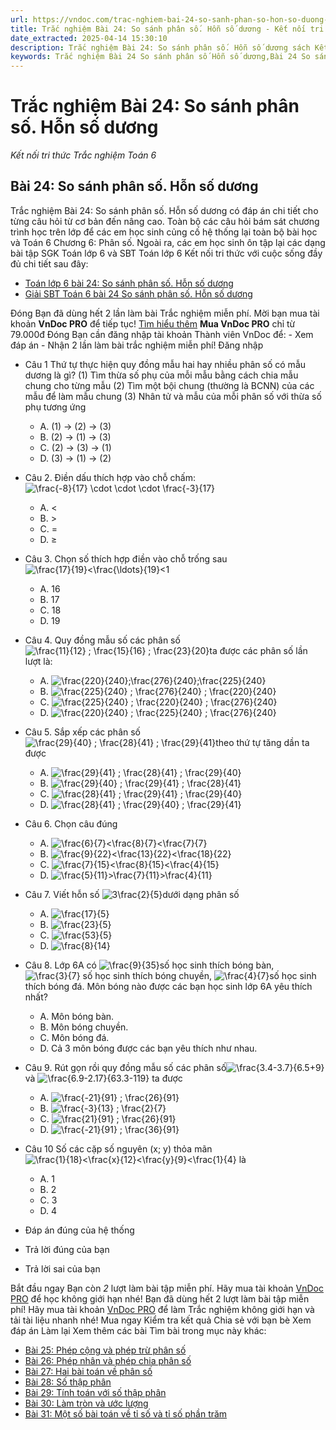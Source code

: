 ```yaml
---
url: https://vndoc.com/trac-nghiem-bai-24-so-sanh-phan-so-hon-so-duong-272117
title: Trắc nghiệm Bài 24: So sánh phân số. Hỗn số dương - Kết nối tri thức Trắc nghiệm Toán 6 - VnDoc.com
date_extracted: 2025-04-14 15:30:10
description: Trắc nghiệm Bài 24: So sánh phân số. Hỗn số dương sách Kết nối tri thức đầy đủ đáp án giúp hệ thống lại toàn bộ chương trình học Toán 6. Mời các em học sinh cùng theo dõi chi tiết.
keywords: Trắc nghiệm Bài 24 So sánh phân số Hỗn số dương,Bài 24 So sánh phân số Hỗn số dương,So sánh phân số Hỗn số dương,Trắc nghiệm Toán 6,trắc nghiệm toán lớp 6,câu hỏi trắc nghiệm toán 6,toán lớp 6 kết nối tri thức với cuộc sống,luyện giải Bài 24 So sánh phân số Hỗn số dương
---
```


# Trắc nghiệm Bài 24: So sánh phân số. Hỗn số dương
 _Kết nối tri thức Trắc nghiệm Toán 6_
## Bài 24: So sánh phân số. Hỗn số dương
Trắc nghiệm Bài 24: So sánh phân số. Hỗn số dương có đáp án chi tiết cho từng câu hỏi từ cơ bản đến nâng cao. Toàn bộ các câu hỏi bám sát chương trình học trên lớp để các em học sinh củng cố hệ thống lại toàn bộ bài học và Toán 6 Chương 6: Phân số.
Ngoài ra, các em học sinh ôn tập lại các dạng bài tập SGK Toán lớp 6 và SBT Toán lớp 6 Kết nối tri thức với cuộc sống đầy đủ chi tiết sau đây:
  * [Toán lớp 6 bài 24: So sánh phân số. Hỗn số dương](<https://vndoc.com/toan-lop-6-bai-24-so-sanh-phan-so-hon-so-duong-237558>)
  * [Giải SBT Toán 6 bài 24 So sánh phân số. Hỗn số dương](<https://vndoc.com/giai-sbt-toan-6-bai-24-so-sanh-phan-so-hon-so-duong-270799>)

Đóng
Bạn đã dùng hết 2 lần làm bài Trắc nghiệm miễn phí. Mời bạn mua tài khoản **VnDoc PRO** để tiếp tục\! [Tìm hiểu thêm](</pro>)
**Mua VnDoc PRO** chỉ từ 79.000đ
Đóng
Bạn cần đăng nhập tài khoản Thành viên VnDoc để:
\- Xem đáp án
\- Nhận 2 lần làm bài trắc nghiệm miễn phí\!
Đăng nhập 
  * Câu 1
Thứ tự thực hiện quy đồng mẫu hai hay nhiều phân số có mẫu dương là gì?
\(1\) Tìm thừa số phụ của mỗi mẫu bằng cách chia mẫu chung cho từng mẫu
\(2\) Tìm một bội chung \(thường là BCNN\) của các mẫu để làm mẫu chung
\(3\) Nhân tử và mẫu của mỗi phân số với thừa số phụ tương ứng
    * A. \(1\) → \(2\) → \(3\)
    * B. \(2\) → \(1\) → \(3\)
    * C. \(2\) → \(3\) → \(1\)
    * D. \(3\) → \(1\) → \(2\)
  * Câu 2.
Điền dấu thích hợp vào chỗ chấm:
![\\frac{-8}{17} \\cdot \\cdot \\cdot \\frac{-3}{17}](https://tex.vdoc.vn?tex=%5Cfrac%7B-8%7D%7B17%7D%20%5Ccdot%20%5Ccdot%20%5Ccdot%20%5Cfrac%7B-3%7D%7B17%7D)
    * A. <
    * B. >
    * C. =
    * D. ≥
  * Câu 3.
Chọn số thích hợp điền vào chỗ trống sau ![\\frac{17}{19}<\\frac{\\ldots}{19}<1](https://tex.vdoc.vn?tex=%5Cfrac%7B17%7D%7B19%7D%3C%5Cfrac%7B%5Cldots%7D%7B19%7D%3C1)
    * A. 16
    * B. 17
    * C. 18
    * D. 19
  * Câu 4.
Quy đồng mẫu số các phân số ![\\frac{11}{12} ; \\frac{15}{16} ; \\frac{23}{20}](https://tex.vdoc.vn?tex=%5Cfrac%7B11%7D%7B12%7D%20%3B%20%5Cfrac%7B15%7D%7B16%7D%20%3B%20%5Cfrac%7B23%7D%7B20%7D)ta được các phân số lần lượt là:
    * A. ![\\frac{220}{240};\\frac{276}{240};\\frac{225}{240}](https://tex.vdoc.vn?tex=%5Cfrac%7B220%7D%7B240%7D%3B%5Cfrac%7B276%7D%7B240%7D%3B%5Cfrac%7B225%7D%7B240%7D)
    * B. ![\\frac{225}{240} ; \\frac{276}{240} ; \\frac{220}{240}](https://tex.vdoc.vn?tex=%5Cfrac%7B225%7D%7B240%7D%20%3B%20%5Cfrac%7B276%7D%7B240%7D%20%3B%20%5Cfrac%7B220%7D%7B240%7D)
    * C. ![\\frac{225}{240} ; \\frac{220}{240} ; \\frac{276}{240}](https://tex.vdoc.vn?tex=%5Cfrac%7B225%7D%7B240%7D%20%3B%20%5Cfrac%7B220%7D%7B240%7D%20%3B%20%5Cfrac%7B276%7D%7B240%7D)
    * D. ![\\frac{220}{240} ; \\frac{225}{240} ; \\frac{276}{240}](https://tex.vdoc.vn?tex=%5Cfrac%7B220%7D%7B240%7D%20%3B%20%5Cfrac%7B225%7D%7B240%7D%20%3B%20%5Cfrac%7B276%7D%7B240%7D)
  * Câu 5.
Sắp xếp các phân số ![\\frac{29}{40} ; \\frac{28}{41} ; \\frac{29}{41}](https://tex.vdoc.vn?tex=%5Cfrac%7B29%7D%7B40%7D%20%3B%20%5Cfrac%7B28%7D%7B41%7D%20%3B%20%5Cfrac%7B29%7D%7B41%7D)theo thứ tự tăng dần ta được
    * A. ![\\frac{29}{41} ; \\frac{28}{41} ; \\frac{29}{40}](https://tex.vdoc.vn?tex=%5Cfrac%7B29%7D%7B41%7D%20%3B%20%5Cfrac%7B28%7D%7B41%7D%20%3B%20%5Cfrac%7B29%7D%7B40%7D)
    * B. ![\\frac{29}{40} ; \\frac{29}{41} ; \\frac{28}{41}](https://tex.vdoc.vn?tex=%5Cfrac%7B29%7D%7B40%7D%20%3B%20%5Cfrac%7B29%7D%7B41%7D%20%3B%20%5Cfrac%7B28%7D%7B41%7D)
    * C. ![\\frac{28}{41} ; \\frac{29}{41} ; \\frac{29}{40}](https://tex.vdoc.vn?tex=%5Cfrac%7B28%7D%7B41%7D%20%3B%20%5Cfrac%7B29%7D%7B41%7D%20%3B%20%5Cfrac%7B29%7D%7B40%7D)
    * D. ![\\frac{28}{41} ; \\frac{29}{40} ; \\frac{29}{41}](https://tex.vdoc.vn?tex=%5Cfrac%7B28%7D%7B41%7D%20%3B%20%5Cfrac%7B29%7D%7B40%7D%20%3B%20%5Cfrac%7B29%7D%7B41%7D)
  * Câu 6.
Chọn câu đúng
    * A. ![\\frac{6}{7}<\\frac{8}{7}<\\frac{7}{7}](https://tex.vdoc.vn?tex=%5Cfrac%7B6%7D%7B7%7D%3C%5Cfrac%7B8%7D%7B7%7D%3C%5Cfrac%7B7%7D%7B7%7D)
    * B. ![\\frac{9}{22}<\\frac{13}{22}<\\frac{18}{22}](https://tex.vdoc.vn?tex=%5Cfrac%7B9%7D%7B22%7D%3C%5Cfrac%7B13%7D%7B22%7D%3C%5Cfrac%7B18%7D%7B22%7D)
    * C. ![\\frac{7}{15}<\\frac{8}{15}<\\frac{4}{15}](https://tex.vdoc.vn?tex=%5Cfrac%7B7%7D%7B15%7D%3C%5Cfrac%7B8%7D%7B15%7D%3C%5Cfrac%7B4%7D%7B15%7D)
    * D. ![\\frac{5}{11}>\\frac{7}{11}>\\frac{4}{11}](https://tex.vdoc.vn?tex=%5Cfrac%7B5%7D%7B11%7D%3E%5Cfrac%7B7%7D%7B11%7D%3E%5Cfrac%7B4%7D%7B11%7D)
  * Câu 7.
Viết hỗn số ![3\\frac{2}{5}](https://tex.vdoc.vn?tex=3%5Cfrac%7B2%7D%7B5%7D)dưới dạng phân số
    * A. ![\\frac{17}{5}](https://tex.vdoc.vn?tex=%5Cfrac%7B17%7D%7B5%7D)
    * B. ![\\frac{23}{5}](https://tex.vdoc.vn?tex=%5Cfrac%7B23%7D%7B5%7D)
    * C. ![\\frac{53}{5}](https://tex.vdoc.vn?tex=%5Cfrac%7B53%7D%7B5%7D)
    * D. ![\\frac{8}{14}](https://tex.vdoc.vn?tex=%5Cfrac%7B8%7D%7B14%7D)
  * Câu 8.
Lớp 6A có ![\\frac{9}{35}](https://tex.vdoc.vn?tex=%5Cfrac%7B9%7D%7B35%7D)số học sinh thích bóng bàn, ![\\frac{3}{7}](https://tex.vdoc.vn?tex=%5Cfrac%7B3%7D%7B7%7D) số học sinh thích bóng chuyền, ![\\frac{4}{7}](https://tex.vdoc.vn?tex=%5Cfrac%7B4%7D%7B7%7D)số học sinh thích bóng đá. Môn bóng nào được các bạn học sinh lớp 6A yêu thích nhất?
    * A. Môn bóng bàn.
    * B. Môn bóng chuyền.
    * C. Môn bóng đá.
    * D. Cả 3 môn bóng được các bạn yêu thích như nhau.
  * Câu 9.
Rút gọn rồi quy đồng mẫu số các phân số![\\frac{3.4-3.7}{6.5+9}](https://tex.vdoc.vn?tex=%5Cfrac%7B3.4-3.7%7D%7B6.5%2B9%7D) và ![\\frac{6.9-2.17}{63.3-119}](https://tex.vdoc.vn?tex=%5Cfrac%7B6.9-2.17%7D%7B63.3-119%7D) ta được
    * A. ![\\frac{-21}{91} ; \\frac{26}{91}](https://tex.vdoc.vn?tex=%5Cfrac%7B-21%7D%7B91%7D%20%3B%20%5Cfrac%7B26%7D%7B91%7D)
    * B. ![\\frac{-3}{13} ; \\frac{2}{7}](https://tex.vdoc.vn?tex=%5Cfrac%7B-3%7D%7B13%7D%20%3B%20%5Cfrac%7B2%7D%7B7%7D)
    * C. ![\\frac{21}{91} ; \\frac{26}{91}](https://tex.vdoc.vn?tex=%5Cfrac%7B21%7D%7B91%7D%20%3B%20%5Cfrac%7B26%7D%7B91%7D)
    * D. ![\\frac{-21}{91} ; \\frac{36}{91}](https://tex.vdoc.vn?tex=%5Cfrac%7B-21%7D%7B91%7D%20%3B%20%5Cfrac%7B36%7D%7B91%7D)
  * Câu 10
Số các cặp số nguyên \(x; y\) thỏa mãn ![\\frac{1}{18}<\\frac{x}{12}<\\frac{y}{9}<\\frac{1}{4}](https://tex.vdoc.vn?tex=%5Cfrac%7B1%7D%7B18%7D%3C%5Cfrac%7Bx%7D%7B12%7D%3C%5Cfrac%7By%7D%7B9%7D%3C%5Cfrac%7B1%7D%7B4%7D) là
    * A. 1
    * B. 2
    * C. 3
    * D. 4

  * Đáp án đúng của hệ thống
  * Trả lời đúng của bạn
  * Trả lời sai của bạn

Bắt đầu ngay
Bạn còn _2_ lượt làm bài tập miễn phí. Hãy mua tài khoản [VnDoc PRO](</pro>) để học không giới hạn nhé\!  Bạn đã dùng hết 2 lượt làm bài tập miễn phí\! Hãy mua tài khoản [VnDoc PRO](</pro>) để làm Trắc nghiệm không giới hạn và tải tài liệu nhanh nhé\!  Mua ngay
Kiểm tra kết quả Chia sẻ với bạn bè Xem đáp án Làm lại
Xem thêm các bài Tìm bài trong mục này khác:
  * [Bài 25: Phép cộng và phép trừ phân số](</trac-nghiem-bai-25-phep-cong-va-phep-tru-phan-so-272130>)
  * [Bài 26: Phép nhân và phép chia phân số](</trac-nghiem-bai-26-phep-nhan-va-phep-chia-phan-so-272265>)
  * [Bài 27: Hai bài toán về phân số](</trac-nghiem-bai-27-hai-bai-toan-ve-phan-so-272272>)
  * [Bài 28: Số thập phân](</trac-nghiem-bai-28-so-thap-phan-272844>)
  * [Bài 29: Tính toán với số thập phân](</trac-nghiem-bai-29-tinh-toan-voi-so-thap-phan-272848>)
  * [Bài 30: Làm tròn và ước lượng](</trac-nghiem-bai-30-lam-tron-va-uoc-luong-272852>)
  * [Bài 31: Một số bài toán về tỉ số và tỉ số phần trăm ](</trac-nghiem-bai-31-mot-so-bai-toan-ve-ti-so-va-ti-so-phan-tram-272859>)

